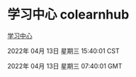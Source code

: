 # 学习中心 colearnhub
[学习中心](http://59.174.26.18:56308/colearnhub/)

2022年 04月 13日 星期三 15:40:01 CST

2022年 04月 13日 星期三 07:40:01 GMT
